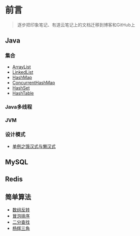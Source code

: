 # 前言
>逐步把印象笔记、有道云笔记上的文档迁移到博客和GitHub上
## Java
### 集合
- [ArrayList]()
- [LinkedList]()
- [HashMap]()
- [ConcurrentHashMap]()
- [HashSet]()
- [HashTable]()
### Java多线程
### JVM
### 设计模式
- [单例之饿汉式与懒汉式](https://github.com/heyzeng/computer-knowledge/blob/master/java-basic/chapter12/src/main/java/com/single/singleDemo.java)
## MySQL
## Redis
## 简单算法 
- [数组反转](https://github.com/heyzeng/computer-knowledge/blob/master/java-basic/chapter06/src/main/java/com/example/arrayTest.java)
- [冒泡排序](https://github.com/heyzeng/computer-knowledge/blob/master/java-basic/chapter06/src/main/java/com/practice/BubbleSort.java)
- [二分查找](https://github.com/heyzeng/computer-knowledge/blob/master/java-basic/chapter06/src/main/java/com/practice/BinaryFind.java)
- [杨辉三角](https://github.com/heyzeng/computer-knowledge/blob/master/java-basic/chapter07/src/main/java/extra/yangHui.java)

